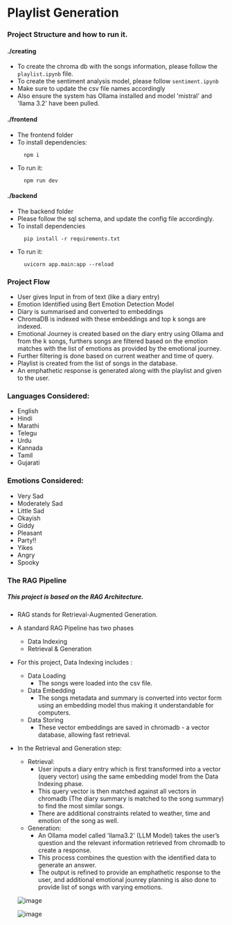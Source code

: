 # Playlist Generation 


### Project Structure and how to run it.


#### ./creating

- To create the chroma db with the songs information, please follow the ```playlist.ipynb``` file.
- To create the sentiment analysis model, please follow ```sentiment.ipynb```
- Make sure to update the csv file names accordingly
- Also ensure the system has Ollama installed and model 'mistral' and 'llama 3.2' have been pulled.

#### ./frontend
- The frontend folder
- To install dependencies:
  ```
    npm i
  ```
- To run it:
  ```
    npm run dev
  ```

#### ./backend
- The backend folder
- Please follow the sql schema, and update the config file accordingly.
- To install dependencies
  ```
    pip install -r requirements.txt
  ```
- To run it:
  ```
    uvicorn app.main:app --reload
  ```



### Project Flow

- User gives Input in from of text (like a diary entry)
- Emotion Identified using Bert Emotion Detection Model
- Diary is summarised and converted to embeddings
- ChromaDB is indexed with these embeddings and top k songs are indexed.
- Emotional Journey is created based on the diary entry using Ollama and from the k songs, furthers songs are filtered based on the emotion matches with the list of emotions as provided by the emotional journey.
- Further filtering is done based on current weather and time of query.
- Playlist is created from the list of songs in the database.
- An emphathetic response is generated along with the playlist and given to the user.


### Languages Considered: 
- English
- Hindi
- Marathi
- Telegu
- Urdu
- Kannada
- Tamil
- Gujarati


### Emotions Considered:
- Very Sad
- Moderately Sad
- Little Sad
- Okayish
- Giddy
- Pleasant
- Party!!
- Yikes 
- Angry
- Spooky


### The RAG Pipeline 

##### This project is based on the RAG Architecture.
- RAG stands for Retrieval-Augmented Generation.
- A standard RAG Pipeline has two phases
    - Data Indexing
    - Retrieval & Generation
- For this project, Data Indexing includes :
    - Data Loading
        - The songs were loaded into the csv file.
    - Data Embedding
        - The songs metadata and summary is converted into vector form using an embedding model thus making it understandable for computers.
    - Data Storing
        - These vector embeddings are saved in chromadb - a vector database, allowing fast retrieval.

- In the Retrieval and Generation step:
    - Retrieval:
        - User inputs a diary entry which is first transformed into a vector (query vector) using the same embedding model from the Data Indexing phase.
        - This query vector is then matched against all vectors in chromadb (The diary summary is matched to the song summary) to find the most similar songs.
        - There are additional constraints related to weather, time and emotion of the song as well.
    - Generation:
        - An Ollama model called 'llama3.2' (LLM Model) takes the user’s question and the relevant information retrieved from chromadb to create a response.
        - This process combines the question with the identified data to generate an answer.
        - The output is refined to provide an emphathetic response to the user, and additional emotional jounrey planning is also done to provide list of songs with varying emotions.





  ![image](https://github.com/user-attachments/assets/9c5116a6-91a2-495c-b103-967b678f6afd)
  
  ![image](https://github.com/user-attachments/assets/723214ab-d98d-45a3-bcaf-9eaf6fc2cd67)


